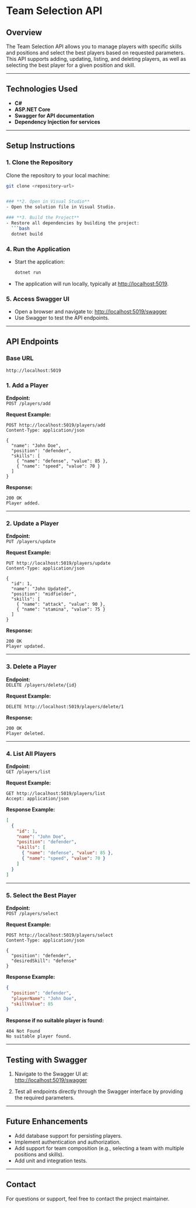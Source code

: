 # **Team Selection API**

## **Overview**
The Team Selection API allows you to manage players with specific skills and positions and select the best players based on requested parameters. This API supports adding, updating, listing, and deleting players, as well as selecting the best player for a given position and skill.

---

## **Technologies Used**
- **C#**
- **ASP.NET Core**
- **Swagger for API documentation**
- **Dependency Injection for services**

---

## **Setup Instructions**

### **1. Clone the Repository**
Clone the repository to your local machine:
```bash
git clone <repository-url>


### **2. Open in Visual Studio**
- Open the solution file in Visual Studio.

### **3. Build the Project**
- Restore all dependencies by building the project:
  ```bash
  dotnet build
  ```

### **4. Run the Application**
- Start the application:
  ```bash
  dotnet run
  ```

- The application will run locally, typically at [http://localhost:5019](http://localhost:5019).

### **5. Access Swagger UI**
- Open a browser and navigate to:
  [http://localhost:5019/swagger](http://localhost:5019/swagger)
- Use Swagger to test the API endpoints.

---

## **API Endpoints**

### **Base URL**
```http
http://localhost:5019
```

### **1. Add a Player**
**Endpoint:**  
`POST /players/add`

**Request Example:**
```http
POST http://localhost:5019/players/add
Content-Type: application/json

{
  "name": "John Doe",
  "position": "defender",
  "skills": [
    { "name": "defense", "value": 85 },
    { "name": "speed", "value": 70 }
  ]
}
```

**Response:**  
```
200 OK
Player added.
```

---

### **2. Update a Player**
**Endpoint:**  
`PUT /players/update`

**Request Example:**
```http
PUT http://localhost:5019/players/update
Content-Type: application/json

{
  "id": 1,
  "name": "John Updated",
  "position": "midfielder",
  "skills": [
    { "name": "attack", "value": 90 },
    { "name": "stamina", "value": 75 }
  ]
}
```

**Response:**  
```
200 OK
Player updated.
```

---

### **3. Delete a Player**
**Endpoint:**  
`DELETE /players/delete/{id}`

**Request Example:**
```http
DELETE http://localhost:5019/players/delete/1
```

**Response:**  
```
200 OK
Player deleted.
```

---

### **4. List All Players**
**Endpoint:**  
`GET /players/list`

**Request Example:**
```http
GET http://localhost:5019/players/list
Accept: application/json
```

**Response Example:**
```json
[
  {
    "id": 1,
    "name": "John Doe",
    "position": "defender",
    "skills": [
      { "name": "defense", "value": 85 },
      { "name": "speed", "value": 70 }
    ]
  }
]
```

---

### **5. Select the Best Player**
**Endpoint:**  
`POST /players/select`

**Request Example:**
```http
POST http://localhost:5019/players/select
Content-Type: application/json

{
  "position": "defender",
  "desiredSkill": "defense"
}
```

**Response Example:**
```json
{
  "position": "defender",
  "playerName": "John Doe",
  "skillValue": 85
}
```

**Response if no suitable player is found:**
```
404 Not Found
No suitable player found.
```

---

## **Testing with Swagger**
1. Navigate to the Swagger UI at:  
   [http://localhost:5019/swagger](http://localhost:5019/swagger)

2. Test all endpoints directly through the Swagger interface by providing the required parameters.

---

## **Future Enhancements**
- Add database support for persisting players.
- Implement authentication and authorization.
- Add support for team composition (e.g., selecting a team with multiple positions and skills).
- Add unit and integration tests.

---

## **Contact**
For questions or support, feel free to contact the project maintainer.
```
